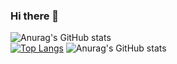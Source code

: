 ### Hi there 👋

![Anurag's GitHub stats](https://github-readme-stats.vercel.app/api?username=MayckL2&show_icons=true&theme=tokyonight)
<br>
[![Top Langs](https://github-readme-stats.vercel.app/api/top-langs/?username=MayckL2)](https://github.com/anuraghazra/github-readme-stats)
![Anurag's GitHub stats](https://github-readme-stats.vercel.app/api?username=MayckL2&show_icons=true&theme=tokyonight)



<!--
**MayckL2/MayckL2** is a ✨ _special_ ✨ repository because its `README.md` (this file) appears on your GitHub profile.

Here are some ideas to get you started:

- 🔭 I’m currently working on ...
- 🌱 I’m currently learning ...
- 👯 I’m looking to collaborate on ...
- 🤔 I’m looking for help with ...
- 💬 Ask me about ...
- 📫 How to reach me: ...
- 😄 Pronouns: ...
- ⚡ Fun fact: ...
-->
